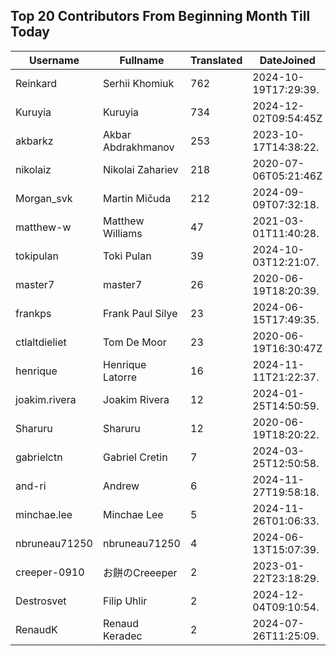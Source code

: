 ## Top 20 Contributors From Beginning Month Till Today ##
|Username|Fullname|Translated|DateJoined|Language|
|--------|--------|----------|----------|-------|
|Reinkard|Serhii Khomiuk|762|2024-10-19T17:29:39.|uk|
|Kuruyia|Kuruyia|734|2024-12-02T09:54:45Z|fr|
|akbarkz|Akbar Abdrakhmanov|253|2023-10-17T14:38:22.|kk|
|nikolaiz|Nikolai Zahariev|218|2020-07-06T05:21:46Z|bg|
|Morgan_svk|Martin Mičuda|212|2024-09-09T07:32:18.|cs|
|matthew-w|Matthew Williams|47|2021-03-01T11:40:28.|en_AU|
|tokipulan|Toki Pulan|39|2024-10-03T12:21:07.|fr|
|master7|master7|26|2020-06-19T18:20:39.|pl|
|frankps|Frank Paul Silye|23|2024-06-15T17:49:35.|nb_NO|
|ctlaltdieliet|Tom De Moor|23|2020-06-19T16:30:47Z|nl|
|henrique|Henrique Latorre|16|2024-11-11T21:22:37.|pt_BR|
|joakim.rivera|Joakim Rivera|12|2024-01-25T14:50:59.||
|Sharuru|Sharuru|12|2020-06-19T18:20:22.|zh_Hans|
|gabrielctn|Gabriel Cretin|7|2024-03-25T12:50:58.||
|and-ri|Andrew|6|2024-11-27T19:58:18.||
|minchae.lee|Minchae Lee|5|2024-11-26T01:06:33.|ko|
|nbruneau71250|nbruneau71250|4|2024-06-13T15:07:39.||
|creeper-0910|お餅のCreeeper|2|2023-01-22T23:18:29.|ja|
|Destrosvet|Filip Uhlir|2|2024-12-04T09:10:54.|cs|
|RenaudK|Renaud Keradec|2|2024-07-26T11:25:09.||

